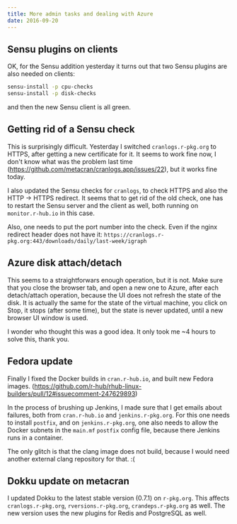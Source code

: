 ```yaml
---
title: More admin tasks and dealing with Azure
date: 2016-09-20
---
```


## Sensu plugins on clients

OK, for the Sensu addition yesterday it turns out that two Sensu
plugins are also needed on clients:

```sh
sensu-install -p cpu-checks
sensu-install -p disk-checks
```

and then the new Sensu client is all green.

## Getting rid of a Sensu check

This is surprisingly difficult. Yesterday I switched `cranlogs.r-pkg.org` to HTTPS, after getting a new certificate for it. It seems to work fine now, I don't know what was the problem last time (https://github.com/metacran/cranlogs.app/issues/22), but it works fine today.

I also updated the Sensu checks for `cranlogs`, to check HTTPS and also the HTTP -> HTTPS redirect. It seems that to get rid of the old check, one has to restart the Sensu server and the client as well, both running on `monitor.r-hub.io` in this case.

Also, one needs to put the port number into the check. Even if the nginx redirect header does not have it: `https://cranlogs.r-pkg.org:443/downloads/daily/last-week/igraph`

## Azure disk attach/detach

This seems to a straightforwars enough operation, but it is not. Make sure that you close the browser tab, and open a new one to Azure, after each detach/attach operation, because the UI does not refresh the state of the disk. It is actually the same for the state of the virtual machine, you click on Stop, it stops (after some time), but the state is never updated, until a new browser UI window is used.

I wonder who thought this was a good idea. It only took me ~4 hours to solve this, thank you.

## Fedora update

Finally I fixed the Docker builds in `cran.r-hub.io`, and built new Fedora images. (https://github.com/r-hub/rhub-linux-builders/pull/12#issuecomment-247629893)

In the process of brushing up Jenkins, I made sure that I get emails about failures, both from `cran.r-hub.io` and `jenkins.r-pkg.org`. For this one needs to install `postfix`, and on `jenkins.r-pkg.org`, one also needs to allow the Docker subnets in the `main.mf` `postfix` config file, because there Jenkins runs in a container.

The only glitch is that the clang image does not build, because I would need another external clang repository for that. :(

## Dokku update on metacran

I updated Dokku to the latest stable version (0.7.1) on `r-pkg.org`. This affects `cranlogs.r-pkg.org`, `rversions.r-pkg.org`, `crandeps.r-pkg.org` as well. The new version uses the new plugins for Redis and PostgreSQL as well.
